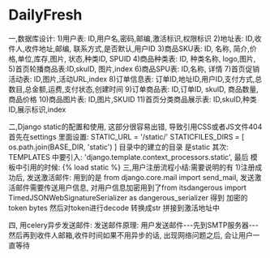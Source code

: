 # DailyFresh

一,数据库设计:
1)用户表: ID,用户名,密码,邮编,激活标识,权限标识
2)地址表: ID,收件人,收件地址,邮编, 联系方式,是否默认,用户ID
3)商品SKU表: ID, 名称, 简介,价格,单位,库存,图片, 状态,种类ID, SPUID
4)商品种类表: ID, 种类名称, logo,图片,
5)首页轮播商品表:ID,skuID, 图片,index
6)商品SPU表: ID,名称, 详情
7)首页促销活动表: ID,图片,活动URL,index
8)订单信息表: 订单ID,地址ID,用户ID,支付方式,总数目,总金额,运费,支付状态,创建时间
9)订单商品表: ID,订单ID, skuID, 商品数量,商品价格
10)商品图片表: ID,图片,SKUID
11)首页分类商品展示表: ID,skuID,种类ID,展示标识,index

二,Django static的配置和使用, 这部分很容易出错, 导致引用CSS或者JS文件404
首先在settings 里面设置:
STATIC_URL = '/static/'
STATICFILES_DIRS = [
os.path.join(BASE_DIR, 'static')
]
目录中的建立的目录 是static
其次: TEMPLATES 中要引入: 'django.template.context_processors.static',
最后 模板中引用的时候:  {% load static %}    <link rel="stylesheet" type="text/css" href="{% static 'css/reset.css' %}">
三,用户注册流程小结:需要说明的有
1)注册成功后, 发送激活邮件: 用到的是 from django.core.mail import send_mail, 发送激活邮件需要传送用户信息, 对用户信息加密用到了from itsdangerous import TimedJSONWebSignatureSerializer as dangerous_serializer 得到 加密的token bytes
然后对token进行decode 转换成str 拼接到激活地址中

四, 用celery异步发送邮件:
发送邮件原理: 用户发送邮件---先到SMTP服务器---然后再到收件人邮箱,收件时间如果不用异步的话, 出现网络问题之后, 会让用户一直等待




